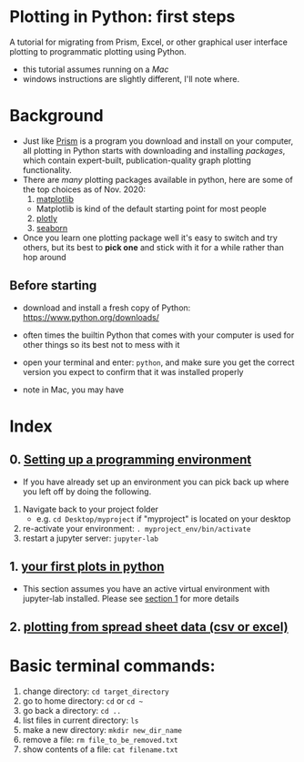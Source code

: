 # Plotting in Python: first steps

A tutorial for migrating from Prism, Excel, or other graphical user interface plotting to programmatic plotting using Python.

- this tutorial assumes running on a *Mac*
- windows instructions are slightly different, I'll note where.
# Background

- Just like [Prism](https://www.graphpad.com/scientific-software/prism/) is a program you download and install on your computer, all plotting in Python starts with downloading and installing *packages*, which contain expert-built, publication-quality graph plotting functionality.
- There are *many* plotting packages available in python, here are some of the top choices as of Nov. 2020:
  1. [matplotlib](https://matplotlib.org/tutorials/introductory/pyplot.html)
    - Matplotlib is kind of the default starting point for most people
  2. [plotly](https://plotly.com/python/getting-started/)
  3. [seaborn](https://seaborn.pydata.org/tutorial/function_overview.html)
- Once you learn one plotting package well it's easy to switch and try others, but its best to **pick one** and stick with it for a while rather than hop around

## Before starting
- download and install a fresh copy of Python: https://www.python.org/downloads/
- often times the builtin Python that comes with your computer is used for other things so its best not to mess with it
- open your terminal and enter: `python`, and make sure you get the correct version you expect to confirm that it was installed properly

- note in Mac, you may have
# Index
## 0. [Setting up a programming environment](programming_environments.md)
 - If you have already set up an environment you can pick back up where you left off by doing the following.
  1. Navigate back to your project folder
     - e.g. `cd Desktop/myproject` if "myproject" is located on your desktop
  2. re-activate your environment: `. myproject_env/bin/activate`
  3. restart a jupyter server: `jupyter-lab`
## 1. [your first plots in python](01_plotting.ipynb)
 - This section assumes you have an active virtual environment with jupyter-lab installed. Please see [section 1](programming_environments.md) for more details
## 2. [plotting from spread sheet data (csv or excel)](02_plotting_from_spreadsheets.ipynb)

# Basic terminal commands:
1. change directory: `cd target_directory`
2. go to home directory: `cd` or `cd ~`
3. go back a directory: `cd ..`
4. list files in current directory: `ls`
5. make a new directory: `mkdir new_dir_name`
6. remove a file: `rm file_to_be_removed.txt`
7. show contents of a file: `cat filename.txt`
